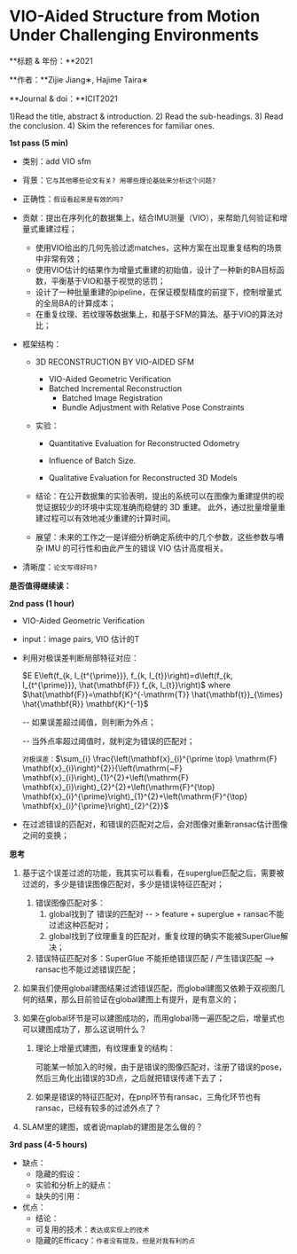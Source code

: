 # VIO-Aided Structure from Motion Under Challenging Environments
**标题 & 年份：**2021

**作者：**Zijie Jiang∗, Hajime Taira∗

**Journal & doi：**ICIT2021

1)Read the title, abstract & introduction. 2) Read the sub-headings. 3) Read the conclusion. 4) Skim the references for familiar ones.

**1st pass (5 min)**

- 类别：add VIO sfm
- 背景：`它与其他哪些论文有关? 用哪些理论基础来分析这个问题?`
- 正确性：`假设看起来是有效的吗?`
- 贡献：提出在序列化的数据集上，结合IMU测量（VIO），来帮助几何验证和增量式重建过程；
  - 使用VIO给出的几何先验过滤matches，这种方案在出现重复结构的场景中非常有效；
  - 使用VIO估计的结果作为增量式重建的初始值，设计了一种新的BA目标函数，平衡基于VIO和基于视觉的惩罚；
  - 设计了一种批量重建的pipeline，在保证模型精度的前提下，控制增量式的全局BA的计算成本；
  - 在重复纹理、若纹理等数据集上，和基于SFM的算法、基于VIO的算法对比；

- 框架结构：
  - 3D RECONSTRUCTION BY VIO-AIDED SFM
    - VIO-Aided Geometric Verification
    - Batched Incremental Reconstruction
      - Batched Image Registration
      - Bundle Adjustment with Relative Pose Constraints

  - 实验：
    -  Quantitative Evaluation for Reconstructed Odometry
      - Influence of Batch Size.

    - Qualitative Evaluation for Reconstructed 3D Models

  - 结论：在公开数据集的实验表明，提出的系统可以在图像为重建提供的视觉证据较少的环境中实现准确而稳健的 3D 重建。 此外，通过批量增量重建过程可以有效地减少重建的计算时间。
  - 展望：未来的工作之一是详细分析确定系统中的几个参数，这些参数与嘈杂 IMU 的可行性和由此产生的错误 VIO 估计高度相关。

- 清晰度：`论文写得好吗?`

**是否值得继续读：**

**2nd pass (1 hour)**

-  VIO-Aided Geometric Verification

  - input：image pairs, VIO 估计的T

  - 利用对极误差判断局部特征对应：

    $E E\left(f_{k, I_{t^{\prime}}}, f_{k, I_{t}}\right)=d\left(f_{k, I_{t^{\prime}}}, \hat{\mathbf{F}} f_{k, I_{t}}\right)$
    where $\hat{\mathbf{F}}=\mathbf{K}^{-\mathrm{T}} \hat{\mathbf{t}}_{\times} \hat{\mathbf{R}} \mathbf{K}^{-1}$

    -- 如果误差超过阈值，则判断为外点；

    -- 当外点率超过阈值时，就判定为错误的匹配对；

    `对极误差：`$\sum_{i} \frac{\left(\mathbf{x}_{i}^{\prime \top} \mathrm{F} \mathbf{x}_{i}\right)^{2}}{\left(\mathrm{~F} \mathbf{x}_{i}\right)_{1}^{2}+\left(\mathrm{F} \mathbf{x}_{i}\right)_{2}^{2}+\left(\mathrm{F}^{\top} \mathbf{x}_{i}^{\prime}\right)_{1}^{2}+\left(\mathrm{F}^{\top} \mathbf{x}_{i}^{\prime}\right)_{2}^{2}}$
  
  - 在过滤错误的匹配对，和错误的匹配对之后，会对图像对重新ransac估计图像之间的变换；

**思考**

1. 基于这个误差过滤的功能，我其实可以看看，在superglue匹配之后，需要被过滤的，多少是错误图像匹配对，多少是错误特征匹配对；

   1. 错误图像匹配对多：
      1. global找到了 错误的匹配对 -- > feature + superglue + ransac不能过滤这种匹配对；
      2. global找到了纹理重复的匹配对，重复纹理的确实不能被SuperGlue解决；
   2. 错误特征匹配对多：SuperGlue 不能拒绝错误匹配 / 产生错误匹配 --> ransac也不能过滤错误匹配；

2. 如果我们使用global建图结果过滤错误匹配，而global建图又依赖于双视图几何的结果，那么目前验证在global建图上有提升，是有意义的；

3. 如果在global环节是可以建图成功的，而用global筛一遍匹配之后，增量式也可以建图成功了，那么这说明什么？

   1. 理论上增量式建图，有纹理重复的结构：

      可能某一帧加入的时候，由于是错误的图像匹配对，注册了错误的pose，然后三角化出错误的3D点，之后就把错误传递下去了；

   2. 如果是错误的特征匹配对，在pnp环节有ransac，三角化环节也有ransac，已经有较多的过滤外点了？

4. SLAM里的建图，或者说maplab的建图是怎么做的？

**3rd pass (4-5 hours)**

- 缺点：
  - 隐藏的假设：
  - 实验和分析上的疑点：
  - 缺失的引用：
- 优点：
  - 结论：
  - 可复用的技术：`表达或实现上的技术`
  - 隐藏的Efficacy：`作者没有提及，但是对我有利的点`


